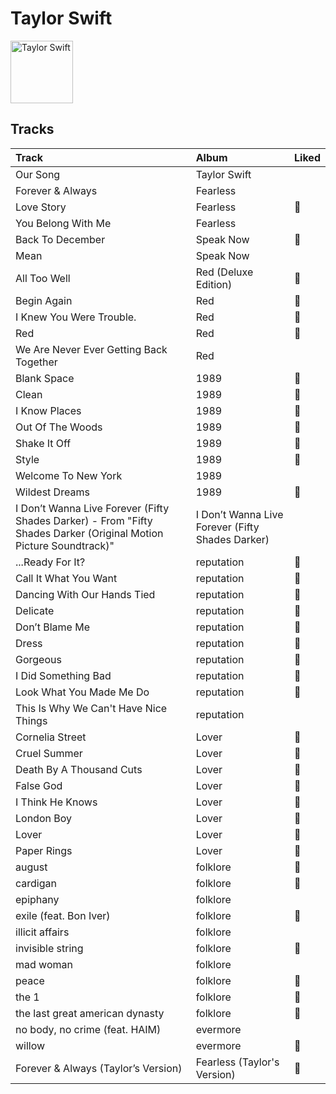 
# Taylor Swift


<img src="https://i.scdn.co/image/ab6761610000e5eb9e3acf1eaf3b8846e836f441" alt="Taylor Swift" width="100" />

## Tracks

| Track                                                                                                              | Album                                            | Liked   |
|:-------------------------------------------------------------------------------------------------------------------|:-------------------------------------------------|:--------|
| Our Song                                                                                                           | Taylor Swift                                     |         |
| Forever & Always                                                                                                   | Fearless                                         |         |
| Love Story                                                                                                         | Fearless                                         | 💚       |
| You Belong With Me                                                                                                 | Fearless                                         |         |
| Back To December                                                                                                   | Speak Now                                        | 💚       |
| Mean                                                                                                               | Speak Now                                        |         |
| All Too Well                                                                                                       | Red (Deluxe Edition)                             | 💚       |
| Begin Again                                                                                                        | Red                                              | 💚       |
| I Knew You Were Trouble.                                                                                           | Red                                              | 💚       |
| Red                                                                                                                | Red                                              | 💚       |
| We Are Never Ever Getting Back Together                                                                            | Red                                              |         |
| Blank Space                                                                                                        | 1989                                             | 💚       |
| Clean                                                                                                              | 1989                                             | 💚       |
| I Know Places                                                                                                      | 1989                                             | 💚       |
| Out Of The Woods                                                                                                   | 1989                                             | 💚       |
| Shake It Off                                                                                                       | 1989                                             | 💚       |
| Style                                                                                                              | 1989                                             | 💚       |
| Welcome To New York                                                                                                | 1989                                             |         |
| Wildest Dreams                                                                                                     | 1989                                             | 💚       |
| I Don’t Wanna Live Forever (Fifty Shades Darker) - From "Fifty Shades Darker (Original Motion Picture Soundtrack)" | I Don’t Wanna Live Forever (Fifty Shades Darker) |         |
| ...Ready For It?                                                                                                   | reputation                                       | 💚       |
| Call It What You Want                                                                                              | reputation                                       | 💚       |
| Dancing With Our Hands Tied                                                                                        | reputation                                       | 💚       |
| Delicate                                                                                                           | reputation                                       | 💚       |
| Don’t Blame Me                                                                                                     | reputation                                       | 💚       |
| Dress                                                                                                              | reputation                                       | 💚       |
| Gorgeous                                                                                                           | reputation                                       | 💚       |
| I Did Something Bad                                                                                                | reputation                                       | 💚       |
| Look What You Made Me Do                                                                                           | reputation                                       | 💚       |
| This Is Why We Can't Have Nice Things                                                                              | reputation                                       |         |
| Cornelia Street                                                                                                    | Lover                                            | 💚       |
| Cruel Summer                                                                                                       | Lover                                            | 💚       |
| Death By A Thousand Cuts                                                                                           | Lover                                            | 💚       |
| False God                                                                                                          | Lover                                            | 💚       |
| I Think He Knows                                                                                                   | Lover                                            | 💚       |
| London Boy                                                                                                         | Lover                                            | 💚       |
| Lover                                                                                                              | Lover                                            | 💚       |
| Paper Rings                                                                                                        | Lover                                            | 💚       |
| august                                                                                                             | folklore                                         | 💚       |
| cardigan                                                                                                           | folklore                                         | 💚       |
| epiphany                                                                                                           | folklore                                         |         |
| exile (feat. Bon Iver)                                                                                             | folklore                                         | 💚       |
| illicit affairs                                                                                                    | folklore                                         |         |
| invisible string                                                                                                   | folklore                                         | 💚       |
| mad woman                                                                                                          | folklore                                         |         |
| peace                                                                                                              | folklore                                         | 💚       |
| the 1                                                                                                              | folklore                                         | 💚       |
| the last great american dynasty                                                                                    | folklore                                         | 💚       |
| no body, no crime (feat. HAIM)                                                                                     | evermore                                         |         |
| willow                                                                                                             | evermore                                         | 💚       |
| Forever & Always (Taylor’s Version)                                                                                | Fearless (Taylor's Version)                      | 💚       |